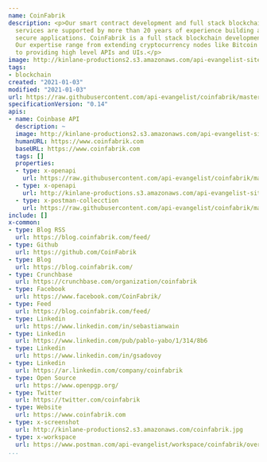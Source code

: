 ```yaml
---
name: CoinFabrik
description: <p>Our smart contract development and full stack blockchain development
  services are supported by more than 20 years of experience building and reviewing
  secure applications. CoinFabrik is a full stack blockchain development company.
  Our expertise range from extending cryptocurrency nodes like Bitcoin and Ethereum
  to providing high level APIs and UIs.</p>
image: http://kinlane-productions2.s3.amazonaws.com/api-evangelist-site/company/logos/coinfabrik.png
tags:
- blockchain
created: "2021-01-03"
modified: "2021-01-03"
url: https://raw.githubusercontent.com/api-evangelist/coinfabrik/master/apis.json
specificationVersion: "0.14"
apis:
- name: Coinbase API
  description: ~
  image: http://kinlane-productions2.s3.amazonaws.com/api-evangelist-site/company/logos/coinfabrik.png
  humanURL: https://www.coinfabrik.com
  baseURL: https://www.coinfabrik.com
  tags: []
  properties:
  - type: x-openapi
    url: https://raw.githubusercontent.com/api-evangelist/coinfabrik/master/coinbase-api-openapi.json
  - type: x-openapi
    url: http://kinlane-productions.s3.amazonaws.com/api-evangelist-site/company/openapis/coinbase-api.json
  - type: x-postman-collecction
    url: https://raw.githubusercontent.com/api-evangelist/coinfabrik/master/coinbase-api-postman-collection.json
include: []
x-common:
- type: Blog RSS
  url: https://blog.coinfabrik.com/feed/
- type: Github
  url: https://github.com/CoinFabrik
- type: Blog
  url: https://blog.coinfabrik.com/
- type: Crunchbase
  url: https://crunchbase.com/organization/coinfabrik
- type: Facebook
  url: https://www.facebook.com/CoinFabrik/
- type: Feed
  url: https://blog.coinfabrik.com/feed/
- type: Linkedin
  url: https://www.linkedin.com/in/sebastianwain
- type: Linkedin
  url: https://www.linkedin.com/pub/pablo-yabo/1/314/8b6
- type: Linkedin
  url: https://www.linkedin.com/in/gsadovoy
- type: Linkedin
  url: https://ar.linkedin.com/company/coinfabrik
- type: Open Source
  url: https://www.openpgp.org/
- type: Twitter
  url: https://twitter.com/coinfabrik
- type: Website
  url: https://www.coinfabrik.com
- type: x-screenshot
  url: http://kinlane-productions2.s3.amazonaws.com/coinfabrik.jpg
- type: x-workspace
  url: https://www.postman.com/api-evangelist/workspace/coinfabrik/overview
...
```

